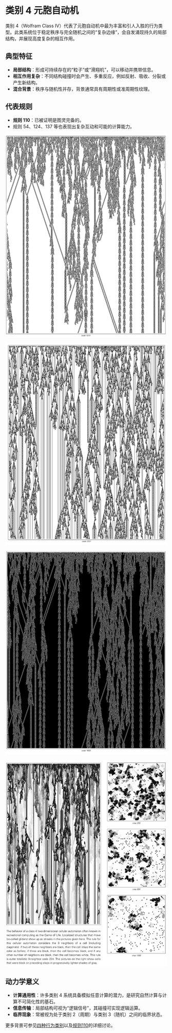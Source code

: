 # 类别 4 元胞自动机

类别 4（Wolfram Class IV）代表了元胞自动机中最为丰富和引人入胜的行为类型。此类系统位于稳定秩序与完全随机之间的“复杂边缘”，会自发涌现持久的局部结构，并展现高度复杂的相互作用。

## 典型特征

- **局部结构**：形成可持续存在的“粒子”或“滑翔机”，可以移动并携带信息。
- **相互作用复杂**：不同结构碰撞时会产生、多重反应，例如反射、吸收、分裂或产生新结构。
- **混合背景**：秩序与随机性并存，背景通常具有周期性或准周期性纹理。

## 代表规则

- **规则 110**：已被证明是图灵完备的。
- 规则 54、124、137 等也表现出复杂互动和可能的计算能力。

![alt text](../../images/class-4/image.png)

![alt text](../../images/class-4/image-1.png)

![alt text](../../images/class-4/image-2.png)

![alt text](../../images/class-4/image-3.png)

## 动力学意义

- **计算通用性**：许多类别 4 系统具备模拟任意计算的潜力，是研究自然计算与计算不可简化性的基石。
- **信息传输**：局部结构可视为“逻辑信号”，其碰撞可实现逻辑运算。
- **临界现象**：常被视为处于类别 2（周期）与类别 3（随机）之间的临界状态。

更多背景可参见[四种行为类别](annotation:four-classes-of-behavior)以及[规则110](annotation:rule-110)的详细讨论。
